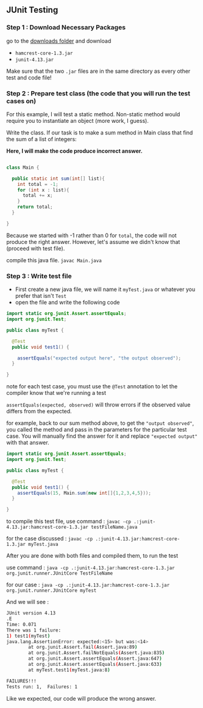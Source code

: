 ## JUnit Testing

### Step 1 : Download Necessary Packages

go to the [downloads folder](./downloads) and download
- `hamcrest-core-1.3.jar`
- `junit-4.13.jar`

Make sure that the two `.jar` files are in the same directory as every other test and code file!

### Step 2 : Prepare test class (the code that you will run the test cases on)

For this example, I will test a static method. Non-static method would require you to instantiate an object (more work, I guess).

Write the class. If our task is to make a sum method in Main class that find the sum of a list of integers:

**Here, I will make the code produce incorrect answer.**

```java

class Main {

  public static int sum(int[] list){
    int total = -1;
    for (int x : list){
      total += x;
    }
    return total;
  }

}
```

Because we started with -1 rather than 0 for `total`, the code will not produce the right answer. However, let's assume we didn't know that (proceed with test file).

compile this java file. `javac Main.java`

### Step 3 : Write test file

- First create a new java file, we will name it `myTest.java` or whatever you prefer that isn't `Test`
- open the file and write the following code

```java
import static org.junit.Assert.assertEquals;
import org.junit.Test;

public class myTest {

  @Test
  public void test1() {

    assertEquals("expected output here", "the output observed");
  }

}
```

note for each test case, you must use the `@Test` annotation to let the compiler know that we're running a test

`assertEquals(expected, observed)` will throw errors if the observed value differs from the expected.

for example, back to our sum method above, to get the `"output observed"`, you called the method and pass in the parameters for the particular test case. You will manually find the answer for it and replace `"expected output"` with that answer.

```java
import static org.junit.Assert.assertEquals;
import org.junit.Test;

public class myTest {

  @Test
  public void test1() {
    assertEquals(15, Main.sum(new int[]{1,2,3,4,5}));
  }

}
```

to compile this test file, use command :
`javac -cp .:junit-4.13.jar:hamcrest-core-1.3.jar testFileName.java`

for the case discussed :
`javac -cp .:junit-4.13.jar:hamcrest-core-1.3.jar myTest.java`

After you are done with both files and compiled them,
to run the test

use command :
`java -cp .:junit-4.13.jar:hamcrest-core-1.3.jar org.junit.runner.JUnitCore TestFileName`

for our case :
`java -cp .:junit-4.13.jar:hamcrest-core-1.3.jar org.junit.runner.JUnitCore myTest`

And we will see :

```bash
JUnit version 4.13
.E
Time: 0.071
There was 1 failure:
1) test1(myTest)
java.lang.AssertionError: expected:<15> but was:<14>
        at org.junit.Assert.fail(Assert.java:89)
        at org.junit.Assert.failNotEquals(Assert.java:835)
        at org.junit.Assert.assertEquals(Assert.java:647)
        at org.junit.Assert.assertEquals(Assert.java:633)
        at myTest.test1(myTest.java:8)

FAILURES!!!
Tests run: 1,  Failures: 1
```

Like we expected, our code will produce the wrong answer.
